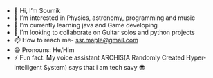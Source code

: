 - 👋 Hi, I’m Soumik
- 👀 I’m interested in Physics, astronomy, programming and music
- 🌱 I’m currently learning java and Game developing
- 💞️ I’m looking to collaborate on Guitar solos and python projects
- 📫 How to reach me- ssr.maple@gmail.com
- 😄 Pronouns: He/Him
- ⚡ Fun fact: My voice assistant ARCHIS(A Randomly Created Hyper-Intelligent System) says that i am tech savy 😎

<!---
Soumik-C0des/Soumik-C0des is a ✨ special ✨ repository because its `README.md` (this file) appears on your GitHub profile.
You can click the Preview link to take a look at your changes.
--->
